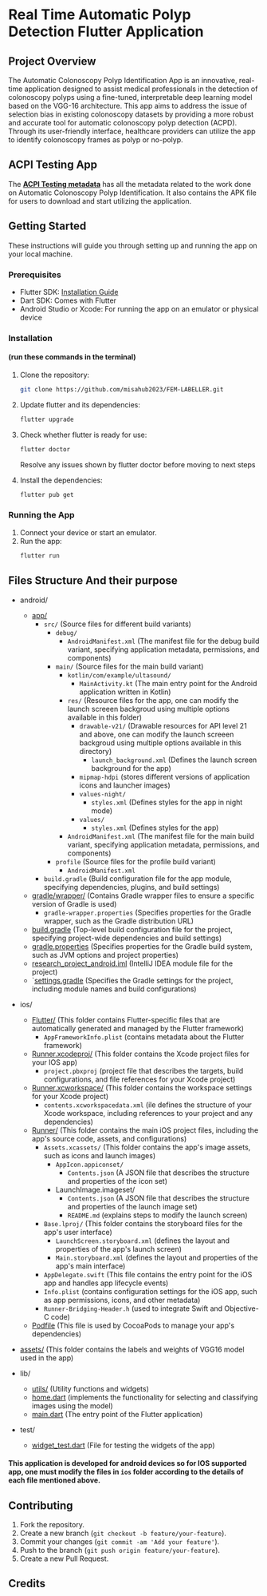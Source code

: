 # Real Time Automatic Polyp Detection Flutter Application

## Project Overview
The Automatic Colonoscopy Polyp Identification App is an innovative, real-time application designed to assist medical professionals in the detection of colonoscopy polyps using a fine-tuned, interpretable deep learning model based on the VGG-16 architecture. This app aims to address the issue of selection bias in existing colonoscopy datasets by providing a more robust and accurate tool for automatic colonoscopy polyp detection (ACPD). Through its user-friendly interface, healthcare providers can utilize the app to identify colonoscopy frames as polyp or no-polyp.

## ACPI Testing  App
The [**ACPI Testing metadata**](https://zenodo.org/records/7874340)  has all the metadata related to the work done on Automatic Colonoscopy Polyp Identification. It also contains the APK file for users to download and start utilizing the application.

## Getting Started
These instructions will guide you through setting up and running the app on your local machine.

### Prerequisites
- Flutter SDK: [Installation Guide](https://flutter.dev/docs/get-started/install)
- Dart SDK: Comes with Flutter
- Android Studio or Xcode: For running the app on an emulator or physical device

### Installation 
#### (run these commands in the terminal)
1. Clone the repository:
    ```bash
    git clone https://github.com/misahub2023/FEM-LABELLER.git
    ```
2. Update flutter and its dependencies: 
    ```bash
    flutter upgrade
    ``` 
3. Check whether flutter is ready for use: 
    ```bash
    flutter doctor
    ```
    Resolve any issues shown by flutter doctor before moving to next steps

4. Install the dependencies:
    ```bash
    flutter pub get
    ```

### Running the App
1. Connect your device or start an emulator.
2. Run the app:
    ```bash
    flutter run
    ```

## Files Structure And their purpose
+ android/
    + [app/](android/app) 
        + `src/` (Source files for different build variants)
            + `debug/` 
                + `AndroidManifest.xml` (The manifest file for the debug build variant, specifying application metadata, permissions, and components)
            + `main/` (Source files for the main build variant)
                + `kotlin/com/example/ultasound/`
                    + `MainActivity.kt` (The main entry point for the Android application written in Kotlin)
                + `res/` (Resource files for the app, one can modify the launch screeen backgroud using multiple options available in this folder)
                    + `drawable-v21/` (Drawable resources for API level 21 and above, one can modify the launch screeen backgroud using multiple options available in this directory)
                        + `launch_background.xml` (Defines the launch screen background for the app)
                    + `mipmap-hdpi` (stores different versions of application icons and launcher images)
                    + `values-night/` 
                        + `styles.xml` (Defines styles for the app in night mode)
                    + `values/`
                        + `styles.xml` (Defines styles for the app)
                + `AndroidManifest.xml` (The manifest file for the main build variant, specifying application metadata, permissions, and components)
            + `profile` (Source files for the profile build variant)
                + `AndroidManifest.xml`
        + `build.gradle` (Build configuration file for the app module, specifying dependencies, plugins, and build settings)
    + [gradle/wrapper/](android/gradle/wrapper) (Contains Gradle wrapper files to ensure a specific version of Gradle is used)
        + `gradle-wrapper.properties` (Specifies properties for the Gradle wrapper, such as the Gradle distribution URL)
    + [build.gradle](android/build.gradle) (Top-level build configuration file for the project, specifying project-wide dependencies and build settings)
    + [gradle.properties](android/gradle.properties) (Specifies properties for the Gradle build system, such as JVM options and project properties)
    + [research_project_android.iml](android/research_project_android.iml) (IntelliJ IDEA module file for the project)
    + `[settings.gradle](android/settings.gradle) (Specifies the Gradle settings for the project, including module names and build configurations)

+ ios/
    + [Flutter/](ios/Flutter) (This folder contains Flutter-specific files that are automatically generated and managed by the Flutter framework)
        + `AppFrameworkInfo.plist` (contains metadata about the Flutter framework)
    + [Runner.xcodeproj/](ios/Runner.xcodeproj) (This folder contains the Xcode project files for your IOS app)
        + `project.pbxproj` (project file that describes the targets, build configurations, and file references for your Xcode project)
    +  [Runner.xcworkspace/](ios/Runner.xcworkspace) (This folder contains the workspace settings for your Xcode project)
        + `contents.xcworkspacedata.xml` (ile defines the structure of your Xcode workspace, including references to your project and any dependencies)
    + [Runner/](ios/Runner) (This folder contains the main iOS project files, including the app's source code, assets, and configurations)
        + `Assets.xcassets/` (This folder contains the app's image assets, such as icons and launch images)
            + `AppIcon.appiconset/`
                +  `Contents.json` (A JSON file that describes the structure and properties of the icon set)
            + LaunchImage.imageset/
                +  `Contents.json` (A JSON file that describes the structure and properties of the launch image set)
                + `README.md` (explains steps to modify the launch screen)
        + `Base.lproj/` (This folder contains the storyboard files for the app's user interface)
            + `LaunchScreen.storyboard.xml` (defines the layout and properties of the app's launch screen)
            + `Main.storyboard.xml` (defines the layout and properties of the app's main interface)
        + `AppDelegate.swift` (This file contains the entry point for the iOS app and handles app lifecycle events)
        + `Info.plist` (contains configuration settings for the iOS app, such as app permissions, icons, and other metadata)
        + `Runner-Bridging-Header.h` (used to integrate Swift and Objective-C code)
    + [Podfile](ios/Podfile) (This file is used by CocoaPods to manage your app's dependencies)
+ [assets/](assets) (This folder contains the labels and weights of VGG16 model used in the app) 
+ lib/
    + [utils/](lib/utils) (Utility functions and widgets)
    + [home.dart](lib/home.dart) (implements the functionality for selecting and classifying images using the model)
    + [main.dart](lib/main.dart) (The entry point of the Flutter application)
+ test/
    + [widget_test.dart](test/widget_test.dart) (File for testing the widgets of the app)

#### This application is developed for android devices so for IOS supported app, one must modify the files in `ios` folder according to the details of each file mentioned above.
## Contributing
1. Fork the repository.
2. Create a new branch (`git checkout -b feature/your-feature`).
3. Commit your changes (`git commit -am 'Add your feature'`).
4. Push to the branch (`git push origin feature/your-feature`).
5. Create a new Pull Request.

## Credits


